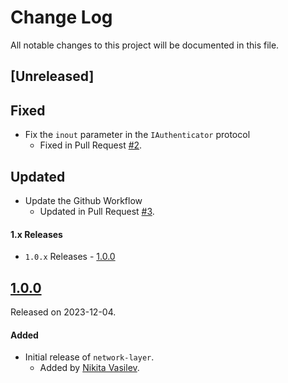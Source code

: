 # Change Log
All notable changes to this project will be documented in this file.

## [Unreleased]

## Fixed
- Fix the `inout` parameter in the `IAuthenticator` protocol
  - Fixed in Pull Request [#2](https://github.com/space-code/network-layer/pull/2).

## Updated
- Update the Github Workflow
  - Updated in Pull Request [#3](https://github.com/space-code/network-layer/pull/3).

#### 1.x Releases
- `1.0.x` Releases - [1.0.0](#100)

## [1.0.0](https://github.com/space-code/network-layer/releases/tag/1.0.0)
Released on 2023-12-04.

#### Added
- Initial release of `network-layer`.
  - Added by [Nikita Vasilev](https://github.com/nik3212).
